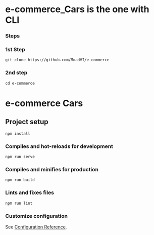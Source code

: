 # e-commerce_Cars is the one with CLI 

### Steps
### 1st Step
```
git clone https://github.com/MoadVI/e-commerce
```
### 2nd step
```
cd e-commerce
```


# e-commerce Cars


## Project setup
```
npm install
```

### Compiles and hot-reloads for development
```
npm run serve
```

### Compiles and minifies for production
```
npm run build
```

### Lints and fixes files
```
npm run lint
```

### Customize configuration
See [Configuration Reference](https://cli.vuejs.org/config/).

